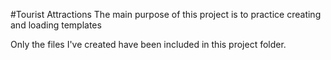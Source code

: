 #Tourist Attractions
The main purpose of this project is to practice creating and loading templates

Only the files I've created have been included in this project folder.
